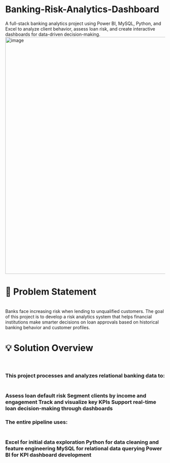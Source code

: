 # Banking-Risk-Analytics-Dashboard

A full-stack banking analytics project using Power BI, MySQL, Python, and Excel to analyze client behavior, assess loan risk, and create interactive dashboards for data-driven decision-making.
<img width="1280" height="745" alt="image" src="https://github.com/user-attachments/assets/7698988f-1c21-4d3a-aab1-d4ae09eaca8b" />
</br>
<h1>🧠 Problem Statement</h1></br>
Banks face increasing risk when lending to unqualified customers. The goal of this project is to develop a risk analytics system that helps financial institutions make smarter decisions on loan approvals based on historical banking behavior and customer profiles.
</br>
<h1>💡 Solution Overview</h1></br>
 <h3>This project processes and analyzes relational banking data to:<h3>
</br>
Assess loan default risk
Segment clients by income and engagement
Track and visualize key KPIs
Support real-time loan decision-making through dashboards
</br>
<h3>The entire pipeline uses:<h3>
</br>
Excel for initial data exploration
Python for data cleaning and feature engineering
MySQL for relational data querying
Power BI for KPI dashboard development


